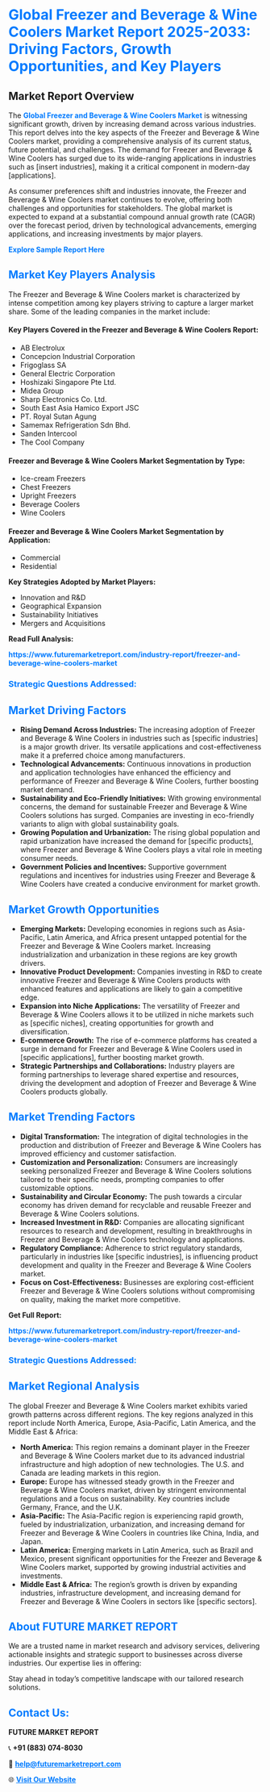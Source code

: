 <h1 style="color: #007BFF;">Global Freezer and Beverage & Wine Coolers Market Report 2025-2033: Driving Factors, Growth Opportunities, and Key Players</h1>

<section id="overview">
<h2>Market Report Overview</h2>
<p>The <a href="https://www.futuremarketreport.com/industry-report/freezer-and-beverage-wine-coolers-market" style="color: #007BFF; text-decoration: none;"><strong>Global Freezer and Beverage & Wine Coolers Market</strong></a> is witnessing significant growth, driven by increasing demand across various industries. This report delves into the key aspects of the Freezer and Beverage & Wine Coolers market, providing a comprehensive analysis of its current status, future potential, and challenges. The demand for Freezer and Beverage & Wine Coolers has surged due to its wide-ranging applications in industries such as [insert industries], making it a critical component in modern-day [applications].</p>
<p>As consumer preferences shift and industries innovate, the Freezer and Beverage & Wine Coolers market continues to evolve, offering both challenges and opportunities for stakeholders. The global market is expected to expand at a substantial compound annual growth rate (CAGR) over the forecast period, driven by technological advancements, emerging applications, and increasing investments by major players.</p>
</section>

<section id="overview">
<p><a href="https://www.futuremarketreport.com/request-sample/reportId=89705" style="color: #007BFF; text-decoration: none;"><strong>Explore Sample Report Here</strong></a></p>
</section>

<section id="key-players">
<h2 style="color: #007BFF;">Market Key Players Analysis</h2>
<p>The Freezer and Beverage & Wine Coolers market is characterized by intense competition among key players striving to capture a larger market share. Some of the leading companies in the market include:</p>
<h4>Key Players Covered in the Freezer and Beverage & Wine Coolers Report:</h4>
<ul><li>AB Electrolux</li><li>Concepcion Industrial Corporation</li><li>Frigoglass SA</li><li>General Electric Corporation</li><li>Hoshizaki Singapore Pte Ltd.</li><li>Midea Group</li><li>Sharp Electronics Co. Ltd.</li><li>South East Asia Hamico Export JSC</li><li>PT. Royal Sutan Agung</li><li>Samemax Refrigeration Sdn Bhd.</li><li>Sanden Intercool</li><li>The Cool Company</li></ul>
<h4>Freezer and Beverage & Wine Coolers Market Segmentation by Type:</h4>
<ul><li>Ice-cream Freezers</li><li>Chest Freezers</li><li>Upright Freezers</li><li>Beverage Coolers</li><li>Wine Coolers</li></ul>

<h4>Freezer and Beverage & Wine Coolers Market Segmentation by Application:</h4>
<ul><li>Commercial</li><li>Residential</li></ul>
<p><strong>Key Strategies Adopted by Market Players:</strong></p>
<ul>
<li>Innovation and R&D</li>
<li>Geographical Expansion</li>
<li>Sustainability Initiatives</li>
<li>Mergers and Acquisitions</li>
</ul>
</section>

<section>
<p><strong>Read Full Analysis: </strong></p><a href="https://www.futuremarketreport.com/industry-report/freezer-and-beverage-wine-coolers-market" style="color: #007BFF; text-decoration: none;"><strong>https://www.futuremarketreport.com/industry-report/freezer-and-beverage-wine-coolers-market</strong></a>
<h3 style="color: #007BFF;">Strategic Questions Addressed:</h3>
</section>

<section id="driving-factors">
<h2 style="color: #007BFF;">Market Driving Factors</h2>
<ul>
<li><strong>Rising Demand Across Industries:</strong> The increasing adoption of Freezer and Beverage & Wine Coolers in industries such as [specific industries] is a major growth driver. Its versatile applications and cost-effectiveness make it a preferred choice among manufacturers.</li>
<li><strong>Technological Advancements:</strong> Continuous innovations in production and application technologies have enhanced the efficiency and performance of Freezer and Beverage & Wine Coolers, further boosting market demand.</li>
<li><strong>Sustainability and Eco-Friendly Initiatives:</strong> With growing environmental concerns, the demand for sustainable Freezer and Beverage & Wine Coolers solutions has surged. Companies are investing in eco-friendly variants to align with global sustainability goals.</li>
<li><strong>Growing Population and Urbanization:</strong> The rising global population and rapid urbanization have increased the demand for [specific products], where Freezer and Beverage & Wine Coolers plays a vital role in meeting consumer needs.</li>
<li><strong>Government Policies and Incentives:</strong> Supportive government regulations and incentives for industries using Freezer and Beverage & Wine Coolers have created a conducive environment for market growth.</li>
</ul>
</section>

<section id="growth-opportunities">
<h2 style="color: #007BFF;">Market Growth Opportunities</h2>
<ul>
<li><strong>Emerging Markets:</strong> Developing economies in regions such as Asia-Pacific, Latin America, and Africa present untapped potential for the Freezer and Beverage & Wine Coolers market. Increasing industrialization and urbanization in these regions are key growth drivers.</li>
<li><strong>Innovative Product Development:</strong> Companies investing in R&D to create innovative Freezer and Beverage & Wine Coolers products with enhanced features and applications are likely to gain a competitive edge.</li>
<li><strong>Expansion into Niche Applications:</strong> The versatility of Freezer and Beverage & Wine Coolers allows it to be utilized in niche markets such as [specific niches], creating opportunities for growth and diversification.</li>
<li><strong>E-commerce Growth:</strong> The rise of e-commerce platforms has created a surge in demand for Freezer and Beverage & Wine Coolers used in [specific applications], further boosting market growth.</li>
<li><strong>Strategic Partnerships and Collaborations:</strong> Industry players are forming partnerships to leverage shared expertise and resources, driving the development and adoption of Freezer and Beverage & Wine Coolers products globally.</li>
</ul>
</section>

<section id="trending-factors">
<h2 style="color: #007BFF;">Market Trending Factors</h2>
<ul>
<li><strong>Digital Transformation:</strong> The integration of digital technologies in the production and distribution of Freezer and Beverage & Wine Coolers has improved efficiency and customer satisfaction.</li>
<li><strong>Customization and Personalization:</strong> Consumers are increasingly seeking personalized Freezer and Beverage & Wine Coolers solutions tailored to their specific needs, prompting companies to offer customizable options.</li>
<li><strong>Sustainability and Circular Economy:</strong> The push towards a circular economy has driven demand for recyclable and reusable Freezer and Beverage & Wine Coolers solutions.</li>
<li><strong>Increased Investment in R&D:</strong> Companies are allocating significant resources to research and development, resulting in breakthroughs in Freezer and Beverage & Wine Coolers technology and applications.</li>
<li><strong>Regulatory Compliance:</strong> Adherence to strict regulatory standards, particularly in industries like [specific industries], is influencing product development and quality in the Freezer and Beverage & Wine Coolers market.</li>
<li><strong>Focus on Cost-Effectiveness:</strong> Businesses are exploring cost-efficient Freezer and Beverage & Wine Coolers solutions without compromising on quality, making the market more competitive.</li>
</ul>
</section>

<section>
<p><strong>Get Full Report: </strong></p><a href="https://www.futuremarketreport.com/industry-report/freezer-and-beverage-wine-coolers-market" style="color: #007BFF; text-decoration: none;"><strong>https://www.futuremarketreport.com/industry-report/freezer-and-beverage-wine-coolers-market</strong></a>
<h3 style="color: #007BFF;">Strategic Questions Addressed:</h3>
</section>


<section id="regional-analysis">
<h2 style="color: #007BFF;">Market Regional Analysis</h2>
<p>The global Freezer and Beverage & Wine Coolers market exhibits varied growth patterns across different regions. The key regions analyzed in this report include North America, Europe, Asia-Pacific, Latin America, and the Middle East & Africa:</p>
<ul>
<li><strong>North America:</strong> This region remains a dominant player in the Freezer and Beverage & Wine Coolers market due to its advanced industrial infrastructure and high adoption of new technologies. The U.S. and Canada are leading markets in this region.</li>
<li><strong>Europe:</strong> Europe has witnessed steady growth in the Freezer and Beverage & Wine Coolers market, driven by stringent environmental regulations and a focus on sustainability. Key countries include Germany, France, and the U.K.</li>
<li><strong>Asia-Pacific:</strong> The Asia-Pacific region is experiencing rapid growth, fueled by industrialization, urbanization, and increasing demand for Freezer and Beverage & Wine Coolers in countries like China, India, and Japan.</li>
<li><strong>Latin America:</strong> Emerging markets in Latin America, such as Brazil and Mexico, present significant opportunities for the Freezer and Beverage & Wine Coolers market, supported by growing industrial activities and investments.</li>
<li><strong>Middle East & Africa:</strong> The region’s growth is driven by expanding industries, infrastructure development, and increasing demand for Freezer and Beverage & Wine Coolers in sectors like [specific sectors].</li>
</ul>
</section>

<footer>
<h2 style="color: #007BFF;">About FUTURE MARKET REPORT</h2>
<p>We are a trusted name in market research and advisory services, delivering actionable insights and strategic support to businesses across diverse industries. Our expertise lies in offering:</p>

<p>Stay ahead in today’s competitive landscape with our tailored research solutions.</p>

<h2 style="color: #007BFF;">Contact Us:</h2>
<p><strong>FUTURE MARKET REPORT</strong></p>
<p>📞 <strong>+91 (883) 074-8030</strong></p>
<p>📧 <strong><a href="mailto:help@futuremarketreport.com" style="color: #007BFF;">help@futuremarketreport.com</a></strong></p>
<p>🌐 <strong><a href="https://www.futuremarketreport.com/" style="color: #007BFF;">Visit Our Website</a></strong></p>
</footer>